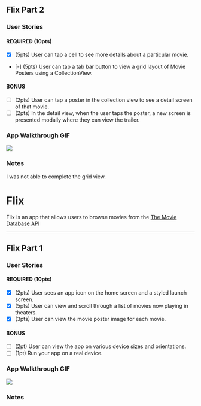 ## Flix Part 2

### User Stories

#### REQUIRED (10pts)
- [x] (5pts) User can tap a cell to see more details about a particular movie.
- [-] (5pts) User can tap a tab bar button to view a grid layout of Movie Posters using a CollectionView.

#### BONUS
- [ ] (2pts) User can tap a poster in the collection view to see a detail screen of that movie.
- [ ] (2pts) In the detail view, when the user taps the poster, a new screen is presented modally where they can view the trailer.

### App Walkthrough GIF
![](https://media0.giphy.com/media/D74PFCMbN9pmOWbrea/giphy.gif)

### Notes
I was not able to complete the grid view.

# Flix

Flix is an app that allows users to browse movies from the [The Movie Database API](http://docs.themoviedb.apiary.io/#)

---

## Flix Part 1

### User Stories

#### REQUIRED (10pts)
- [x] (2pts) User sees an app icon on the home screen and a styled launch screen.
- [x] (5pts) User can view and scroll through a list of movies now playing in theaters.
- [x] (3pts) User can view the movie poster image for each movie.

#### BONUS
- [ ] (2pt) User can view the app on various device sizes and orientations.
- [ ] (1pt) Run your app on a real device.

### App Walkthrough GIF

![](somn.gif)

### Notes

